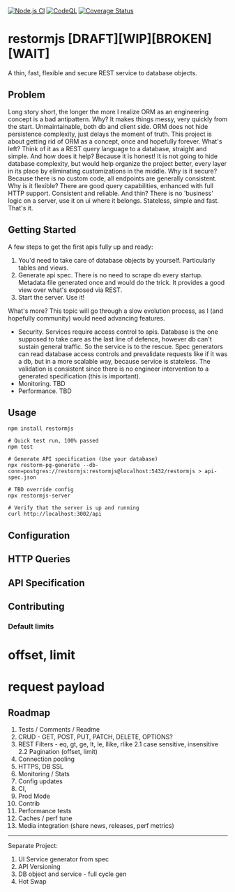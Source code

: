 [![Node.js CI](https://github.com/restormjs/restormjs/actions/workflows/node.js.yml/badge.svg)](https://github.com/restormjs/restormjs/actions/workflows/node.js.yml)
[![CodeQL](https://github.com/restormjs/restormjs/actions/workflows/codeql-analysis.yml/badge.svg)](https://github.com/restormjs/restormjs/actions/workflows/codeql-analysis.yml)
[![Coverage Status](https://coveralls.io/repos/github/restormjs/restormjs/badge.svg?branch=main)](https://coveralls.io/github/restormjs/restormjs?branch=main)

# restormjs [DRAFT][WIP][BROKEN][WAIT]
A thin, fast, flexible and secure REST service to database objects.

## Problem
Long story short, the longer the more I realize ORM as an engineering concept is a bad antipattern. Why? It makes things messy, very quickly from the start. Unmaintainable, both db and client side. ORM does not hide persistence complexity, just delays the moment of truth. This project is about getting rid of ORM as a concept, once and hopefully forever.
What's left? Think of it as a REST query language to a database, straight and simple.
And how does it help? Because it is honest! It is not going to hide database complexity, but would help organize the project better, every layer in its place by eliminating customizations in the middle. Why is it secure? Because there is no custom code, all endpoints are generally consistent.
Why is it flexible? There are good query capabilities, enhanced with full HTTP support. Consistent and reliable.
And thin? There is no 'business' logic on a server, use it on ui where it belongs. Stateless, simple and fast. That's it.

## Getting Started
A few steps to get the first apis fully up and ready:
1. You'd need to take care of database objects by yourself. Particularly tables and views.
2. Generate api spec. There is no need to scrape db every startup. Metadata file generated once and would do the trick. It provides a good view over what's exposed via REST.
3. Start the server. Use it!

What's more?
This topic will go through a slow evolution process, as I (and hopefully community) would need advancing features.
* Security. Services require access control to apis. Database is the one supposed to take care as the last line of defence, however db can't sustain general traffic. So the service is to the rescue. Spec generators can read database access controls and prevalidate requests like if it was a db, but in a more scalable way, because service is stateless. The validation is consistent since there is no engineer intervention to a generated specification (this is important).
* Monitoring. TBD
* Performance. TBD

## Usage
```
npm install restormjs

# Quick test run, 100% passed
npm test

# Generate API specification (Use your database)
npx restorm-pg-generate --db-conn=postgres://restormjs:restormjs@localhost:5432/restormjs > api-spec.json

# TBD override config
npx restormjs-server

# Verify that the server is up and running
curl http://localhost:3002/api
```

## Configuration

## HTTP Queries

## API Specification

## Contributing

### Default limits
# offset, limit
# request payload 

## Roadmap
1. Tests / Comments / Readme
2. CRUD - GET, POST, PUT, PATCH, DELETE, OPTIONS?
3. REST Filters - eq, gt, ge, lt, le, llike, rlike
   2.1 case sensitive, insensitive
   2.2 Pagination (offset, limit)
4. Connection pooling
5. HTTPS, DB SSL
6. Monitoring / Stats
7. Config updates
8. CI,
9. Prod Mode
10. Contrib
11. Performance tests
12. Caches / perf tune
13. Media integration (share news, releases, perf metrics)

----
Separate Project:
1. UI Service generator from spec
2. API Versioning
3. DB object and service - full cycle gen
4. Hot Swap
